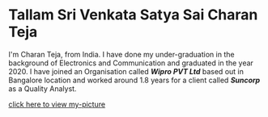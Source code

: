 # Tallam Sri Venkata Satya Sai Charan Teja

I'm Charan Teja, from India. I have done my under-graduation in the background of Electronics and Communication and graduated in the year 2020. I have joined an Organisation called ***Wipro PVT Ltd*** based out in Bangalore location and worked around 1.8 years for a client called ***Suncorp*** as a Quality Analyst.



[click here to view my-picture](https://github.com/tallam-git/assignment2-tallam/blob/main/my-picture.jpg)
